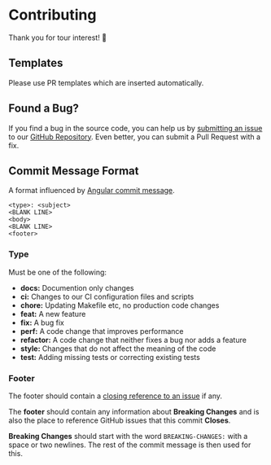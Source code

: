 # Contributing

Thank you for tour interest! :tada:


## Templates

Please use PR templates which are inserted automatically.


## Found a Bug?

If you find a bug in the source code, you can help us by [submitting an issue](https://github.com/tprasadtp/protonvpn-docker/issues) to our [GitHub Repository](https://github.com/tprasadtp/protonvpn-docker). Even better, you can submit a Pull Request with a fix.


## Commit Message Format

A format influenced by [Angular commit message](https://github.com/angular/angular/blob/master/CONTRIBUTING.md#commit-message-format).

```
<type>: <subject>
<BLANK LINE>
<body>
<BLANK LINE>
<footer>
```


### Type

Must be one of the following:

* **docs:** Documention only changes
* **ci:** Changes to our CI configuration files and scripts
* **chore:** Updating Makefile etc, no production code changes
* **feat:** A new feature
* **fix:** A bug fix
* **perf:** A code change that improves performance
* **refactor:** A code change that neither fixes a bug nor adds a feature
* **style:** Changes that do not affect the meaning of the code
* **test:** Adding missing tests or correcting existing tests


### Footer

The footer should contain a [closing reference to an issue](https://help.github.com/articles/closing-issues-via-commit-messages/) if any.

The **footer** should contain any information about **Breaking Changes** and is also the place to reference GitHub issues that this commit **Closes**.

**Breaking Changes** should start with the word `BREAKING-CHANGES:` with a space or two newlines. The rest of the commit message is then used for this.
